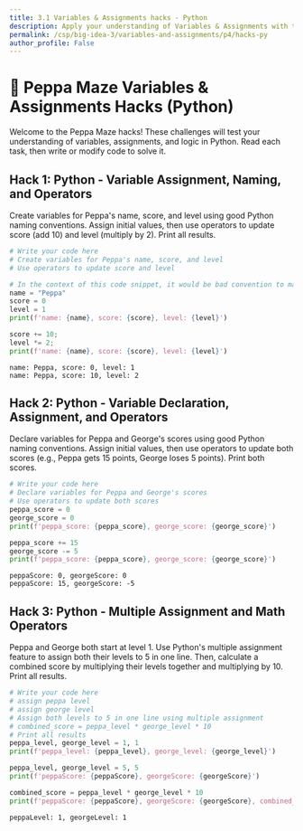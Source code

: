 ```yaml
---
title: 3.1 Variables & Assignments hacks - Python
description: Apply your understanding of Variables & Assignments with these Python hacks
permalink: /csp/big-idea-3/variables-and-assignments/p4/hacks-py
author_profile: False
---
```


# 🐷 Peppa Maze Variables & Assignments Hacks (Python)
Welcome to the Peppa Maze hacks! These challenges will test your understanding of variables, assignments, and logic in Python. Read each task, then write or modify code to solve it.

## Hack 1: Python - Variable Assignment, Naming, and Operators
Create variables for Peppa's name, score, and level using good Python naming conventions. Assign initial values, then use operators to update score (add 10) and level (multiply by 2). Print all results.


```python
# Write your code here
# Create variables for Peppa's name, score, and level
# Use operators to update score and level

# In the context of this code snippet, it would be bad convention to make hyperspecific vars here
name = "Peppa"
score = 0
level = 1
print(f'name: {name}, score: {score}, level: {level}')

score += 10;
level *= 2;
print(f'name: {name}, score: {score}, level: {level}')
```

    name: Peppa, score: 0, level: 1
    name: Peppa, score: 10, level: 2


## Hack 2: Python - Variable Declaration, Assignment, and Operators
Declare variables for Peppa and George's scores using good Python naming conventions. Assign initial values, then use operators to update both scores (e.g., Peppa gets 15 points, George loses 5 points). Print both scores.


```python
# Write your code here
# Declare variables for Peppa and George's scores
# Use operators to update both scores
peppa_score = 0
george_score = 0
print(f'peppa_score: {peppa_score}, george_score: {george_score}')

peppa_score += 15
george_score -= 5
print(f'peppa_score: {peppa_score}, george_score: {george_score}')
```

    peppaScore: 0, georgeScore: 0
    peppaScore: 15, georgeScore: -5


## Hack 3: Python - Multiple Assignment and Math Operators
Peppa and George both start at level 1. Use Python's multiple assignment feature to assign both their levels to 5 in one line. Then, calculate a combined score by multiplying their levels together and multiplying by 10. Print all results.


```python
# Write your code here
# assign peppa level
# assign george level
# Assign both levels to 5 in one line using multiple assignment
# combined_score = peppa_level * george_level * 10
# Print all results
peppa_level, george_level = 1, 1
print(f'peppa_level: {peppa_level}, george_level: {george_level}')

peppa_level, george_level = 5, 5
print(f'peppaScore: {peppaScore}, georgeScore: {georgeScore}')

combined_score = peppa_level * george_level * 10
print(f'peppaScore: {peppaScore}, georgeScore: {georgeScore}, combined_score = {combined_score}')
```

    peppaLevel: 1, georgeLevel: 1


